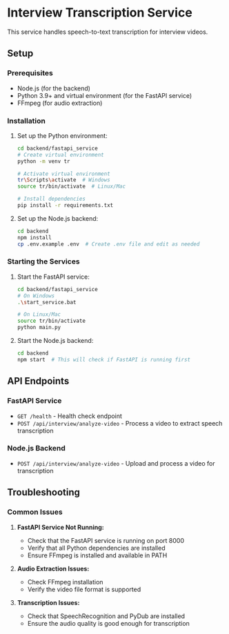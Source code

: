 # Interview Transcription Service

This service handles speech-to-text transcription for interview videos.

## Setup

### Prerequisites

- Node.js (for the backend)
- Python 3.9+ and virtual environment (for the FastAPI service)
- FFmpeg (for audio extraction)

### Installation

1. Set up the Python environment:
   ```bash
   cd backend/fastapi_service
   # Create virtual environment
   python -m venv tr
   
   # Activate virtual environment
   tr\Scripts\activate  # Windows
   source tr/bin/activate  # Linux/Mac
   
   # Install dependencies
   pip install -r requirements.txt
   ```

2. Set up the Node.js backend:
   ```bash
   cd backend
   npm install
   cp .env.example .env  # Create .env file and edit as needed
   ```

### Starting the Services

1. Start the FastAPI service:
   ```bash
   cd backend/fastapi_service
   # On Windows
   .\start_service.bat
   
   # On Linux/Mac
   source tr/bin/activate
   python main.py
   ```

2. Start the Node.js backend:
   ```bash
   cd backend
   npm start  # This will check if FastAPI is running first
   ```

## API Endpoints

### FastAPI Service

- `GET /health` - Health check endpoint
- `POST /api/interview/analyze-video` - Process a video to extract speech transcription

### Node.js Backend

- `POST /api/interview/analyze-video` - Upload and process a video for transcription

## Troubleshooting

### Common Issues

1. **FastAPI Service Not Running:**
   - Check that the FastAPI service is running on port 8000
   - Verify that all Python dependencies are installed
   - Ensure FFmpeg is installed and available in PATH

2. **Audio Extraction Issues:**
   - Check FFmpeg installation
   - Verify the video file format is supported

3. **Transcription Issues:**
   - Check that SpeechRecognition and PyDub are installed
   - Ensure the audio quality is good enough for transcription
